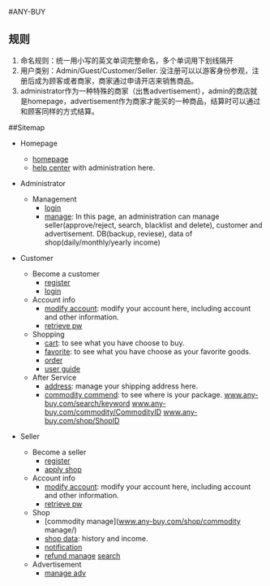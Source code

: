 #ANY-BUY

## 规则

1. 命名规则：统一用小写的英文单词完整命名，多个单词用下划线隔开
2. 用户类别：Admin/Guest/Customer/Seller. 没注册可以以游客身份参观，注册后成为顾客或者商家，商家通过申请开店来销售商品。
3. administrator作为一种特殊的商家（出售advertisement），admin的商店就是homepage，advertisement作为商家才能买的一种商品，结算时可以通过和顾客同样的方式结算。

##Sitemap
- Homepage
	- [homepage](www.any-buy.com/homepage/)
	- [help center](www.any-buy.com/help_center) with administration here.

- Administrator
	- Management
		- [login](www.any-buy.com/admin/)
		- [manage](www.any-buy.com/admin/manage/): In this page, an administration can manage seller(approve/reject, search, blacklist and delete), customer and advertisement. DB(backup, reviese), data of shop(daily/monthly/yearly income)
	
- Customer
	- Become a customer
	    - [register](www.any-buy.com/register/)
		- [login](www.any-buy.com/login/)
	- Account info
		- [modify account](www.any-buy.com/modify_customer_account/): modify your account here, including account and other information.
	    - [retrieve pw](www.any-buy.com/retrieve_pw/)
	- Shopping
		- [cart](www.any-buy.com/cart/): to see what you have choose to buy.
		- [favorite](www.any-buy.com/favorite/): to see what you have choose as your favorite goods.
		- [order](www.any-buy.com/order/)
		- [user guide](www.any-buy.com/user_guide/)
	- After Service
		- [address](www.any-buy.com/address/): manage your shipping address here.
		- [commodity commend](www.any-buy.com/commodity_commend/): to see where is your package.
 www.any-buy.com/search/keyword 
 www.any-buy.com/commodity/CommodityID 
 www.any-buy.com/shop/ShopID
- Seller
	- Become a seller
		- [register](www.any-buy.com/register/)
		- [apply shop](www.any-buy.com/apply_shop/)
	- Account info
		- [modify account](www.any-buy.com/modify_seller_account/): modify your account here, including account and other information.
	    - [retrieve pw](www.any-buy.com/retrieve_pw/)
	- Shop
		- [commodity manage](www.any-buy.com/shop/commodity manage/)
		- [shop data](www.any-buy.com/shop/data/): history and income.
		- [notification](www.any-buy.com/notification/)
		- [refund manage](www.any-buy.com/refund_manage/)
		[search](www.any-buy.com/search/keyword/)
	- Advertisement
		- [manage adv](www.any-buy.com/shop/adv/manage/)

